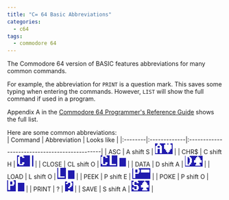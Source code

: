 ```yaml
---
title: "C= 64 Basic Abbreviations"
categories:
  - c64
tags:
  - commodore 64
---
```


The Commodore 64 version of BASIC features abbreviations for many common commands. 

For example, the abbreviation for `PRINT` is a question mark. This saves some typing when entering the commands. However, `LIST` will show the full command if used in a program.

Appendix A in the [Commodore 64 Programmer's Reference Guide](https://github.com/Pitchnogle/commodore64/blob/master/reference/C64_Programmer's_Reference_Guide.pdf) shows the full list.

Here are some common abbreviations:  
| Command | Abbreviation | Looks like                                    |
|:--------|:-------------|:----------------------------------------------|
| ASC     | A shift S    | ![ASC cmd](../assets/c64/c64_asc_cmd.png)     |
| CHR$    | C shift H    | ![CHR$ cmd](../assets/c64/c64_chr_cmd.png)    |
| CLOSE   | CL shift O   | ![CLOSE cmd](../assets/c64/c64_close_cmd.png) |
| DATA    | D shift A    | ![DATA cmd](../assets/c64/c64_data_cmd.png)   |
| LOAD    | L shift O    | ![LOAD cmd](../assets/c64/c64_load_cmd.png)   |
| PEEK    | P shift E    | ![PEEK cmd](../assets/c64/c64_peek_cmd.png)   |
| POKE    | P shift O    | ![POKE cmd](../assets/c64/c64_poke_cmd.png)   |
| PRINT   | ?            | ![PRINT cmd](../assets/c64/c64_print_cmd.png) |
| SAVE    | S shift A    | ![SAVE cmd](../assets/c64/c64_save_cmd.png)   |
